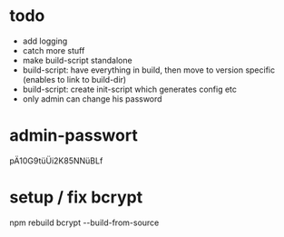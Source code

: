 # todo
- add logging
- catch more stuff
- make build-script standalone
- build-script: have everything in build, then move to version specific (enables to link to build-dir)
- build-script: create init-script which generates config etc
- only admin can change his password

# admin-passwort
pÄ10G9tüÜi2K85NNüBLf

# setup / fix bcrypt
npm rebuild bcrypt --build-from-source